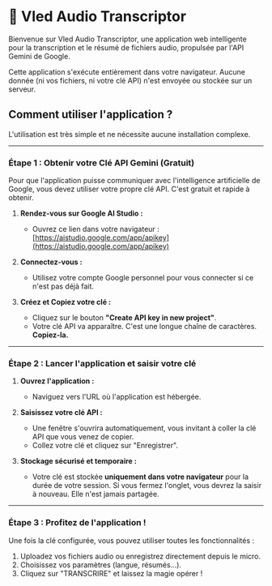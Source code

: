 # 🎤 Vled Audio Transcriptor

Bienvenue sur Vled Audio Transcriptor, une application web intelligente pour la transcription et le résumé de fichiers audio, propulsée par l'API Gemini de Google.

Cette application s'exécute entièrement dans votre navigateur. Aucune donnée (ni vos fichiers, ni votre clé API) n'est envoyée ou stockée sur un serveur.

## Comment utiliser l'application ?

L'utilisation est très simple et ne nécessite aucune installation complexe.

---

### Étape 1 : Obtenir votre Clé API Gemini (Gratuit)

Pour que l'application puisse communiquer avec l'intelligence artificielle de Google, vous devez utiliser votre propre clé API. C'est gratuit et rapide à obtenir.

1.  **Rendez-vous sur Google AI Studio :**
    *   Ouvrez ce lien dans votre navigateur : [https://aistudio.google.com/app/apikey](https://aistudio.google.com/app/apikey)

2.  **Connectez-vous :**
    *   Utilisez votre compte Google personnel pour vous connecter si ce n'est pas déjà fait.

3.  **Créez et Copiez votre clé :**
    *   Cliquez sur le bouton **"Create API key in new project"**.
    *   Votre clé API va apparaître. C'est une longue chaîne de caractères. **Copiez-la.**

---

### Étape 2 : Lancer l'application et saisir votre clé

1.  **Ouvrez l'application :**
    *   Naviguez vers l'URL où l'application est hébergée.

2.  **Saisissez votre clé API :**
    *   Une fenêtre s'ouvrira automatiquement, vous invitant à coller la clé API que vous venez de copier.
    *   Collez votre clé et cliquez sur "Enregistrer".

3.  **Stockage sécurisé et temporaire :**
    *   Votre clé est stockée **uniquement dans votre navigateur** pour la durée de votre session. Si vous fermez l'onglet, vous devrez la saisir à nouveau. Elle n'est jamais partagée.

---

### Étape 3 : Profitez de l'application !

Une fois la clé configurée, vous pouvez utiliser toutes les fonctionnalités :
1.  Uploadez vos fichiers audio ou enregistrez directement depuis le micro.
2.  Choisissez vos paramètres (langue, résumés...).
3.  Cliquez sur "TRANSCRIRE" et laissez la magie opérer !
